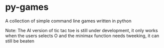 # py-games
A collection of simple command line games written in python


Note: The AI version of tic tac toe is still under development, it only works when the users selects O 
      and the minimax function needs tweeking, it can still be beaten
